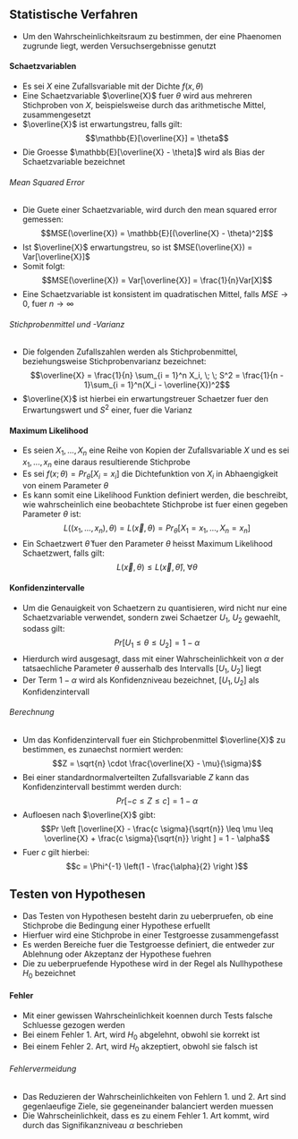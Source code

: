 ## Statistische Verfahren
- Um den Wahrscheinlichkeitsraum zu bestimmen, der eine Phaenomen zugrunde liegt, werden Versuchsergebnisse genutzt
#### Schaetzvariablen
- Es sei $X$ eine Zufallsvariable mit der Dichte $f(x, \theta)$
- Eine Schaetzvariable $\overline{X}$ fuer $\theta$ wird aus mehreren Stichproben von $X$, beispielsweise durch das arithmetische Mittel, zusammengesetzt
- $\overline{X}$ ist erwartungstreu, falls gilt:
$$\mathbb{E}[\overline{X}] = \theta$$
- Die Groesse $\mathbb{E}[\overline{X} - \theta]$ wird als Bias der Schaetzvariable bezeichnet
###### Mean Squared Error
- Die Guete einer Schaetzvariable, wird durch den mean squared error gemessen:
$$MSE(\overline{X}) = \mathbb{E}[(\overline{X} - \theta)^2]$$
- Ist $\overline{X}$ erwartungstreu, so ist $MSE(\overline{X}) = Var[\overline{X}]$
- Somit folgt:
$$MSE(\overline{X}) = Var[\overline{X}] = \frac{1}{n}Var[X]$$
- Eine Schaetzvariable ist konsistent im quadratischen Mittel, falls $MSE \to 0$, fuer $n \to \infty$
###### Stichprobenmittel und -Varianz
- Die folgenden Zufallszahlen werden als Stichprobenmittel, beziehungsweise Stichprobenvarianz bezeichnet:
$$\overline{X} = \frac{1}{n} \sum_{i = 1}^n X_i, \; \; S^2 = \frac{1}{n - 1}\sum_{i = 1}^n(X_i - \overline{X})^2$$
- $\overline{X}$ ist hierbei ein erwartungstreuer Schaetzer fuer den Erwartungswert und $S^2$ einer, fuer die Varianz
#### Maximum Likelihood
- Es seien $X_1, ..., X_n$ eine Reihe von Kopien der Zufallsvariable $X$ und es sei $x_1, ..., x_n$ eine daraus resultierende Stichprobe
- Es sei $f(x; \theta) = Pr_{\theta}[X_i = x_i]$ die Dichtefunktion von $X_i$ in Abhaengigkeit von einem Parameter $\theta$
- Es kann somit eine Likelihood Funktion definiert werden, die beschreibt, wie wahrscheinlich eine beobachtete Stichprobe ist fuer einen gegeben Parameter $\theta$ ist:
$$L((x_1, ..., x_n), \theta) = L(\vec{x}, \theta)= Pr_{\theta}[X_1 = x_1, ..., X_n = x_n]$$
- Ein Schaetzwert $\hat{\theta}$ fuer den Parameter $\theta$ heisst Maximum Likelihood Schaetzwert, falls gilt:
$$L(\vec{x}, \theta) \leq L(\vec{x}, \hat{\theta}), \; \forall \theta$$
#### Konfidenzintervalle
- Um die Genauigkeit von Schaetzern zu quantisieren, wird nicht nur eine Schaetzvariable verwendet, sondern zwei Schaetzer $U_1$, $U_2$ gewaehlt, sodass gilt:
$$Pr[U_1 \leq \theta \leq U_2] = 1 - \alpha$$
- Hierdurch wird ausgesagt, dass mit einer Wahrscheinlichkeit von $\alpha$ der tatsaechliche Parameter $\theta$ ausserhalb des Intervalls $[U_1, U_2]$ liegt
- Der Term $1 - \alpha$ wird als Konfidenzniveau bezeichnet, $[U_1, U_2]$ als Konfidenzintervall
###### Berechnung
- Um das Konfidenzintervall fuer ein Stichprobenmittel $\overline{X}$ zu bestimmen, es zunaechst normiert werden: 
$$Z = \sqrt{n} \cdot \frac{\overline{X} - \mu}{\sigma}$$
- Bei einer standardnormalverteilten Zufallsvariable $Z$ kann das Konfidenzintervall bestimmt werden durch:
$$Pr[-c \leq Z \leq c] = 1 - \alpha$$
- Aufloesen nach $\overline{X}$ gibt:
$$Pr \left [\overline{X} - \frac{c \sigma}{\sqrt{n}} \leq \mu \leq \overline{X} + \frac{c \sigma}{\sqrt{n}} \right ] = 1 - \alpha$$
- Fuer $c$ gilt hierbei:
$$c = \Phi^{-1} \left(1 - \frac{\alpha}{2} \right )$$
## Testen von Hypothesen
- Das Testen von Hypothesen besteht darin zu ueberpruefen, ob eine Stichprobe die Bedingung einer Hypothese erfuellt
- Hierfuer wird eine Stichprobe in einer Testgroesse zusammengefasst
- Es werden Bereiche fuer die Testgroesse definiert, die entweder zur Ablehnung oder Akzeptanz der Hypothese fuehren
- Die zu ueberpruefende Hypothese wird in der Regel als Nullhypothese $H_0$ bezeichnet
#### Fehler
- Mit einer gewissen Wahrscheinlichkeit koennen durch Tests falsche Schluesse gezogen werden
- Bei einem Fehler 1. Art, wird $H_0$ abgelehnt, obwohl sie korrekt ist
- Bei einem Fehler 2. Art, wird $H_0$ akzeptiert, obwohl sie falsch ist
###### Fehlervermeidung
 - Das Reduzieren der Wahrscheinlichkeiten von Fehlern 1. und 2. Art sind gegenlaeufige Ziele, sie gegeneinander balanciert werden muessen
 - Die Wahrscheinlichkeit, dass es zu einem Fehler 1. Art kommt, wird durch das Signifikanzniveau $\alpha$ beschrieben 